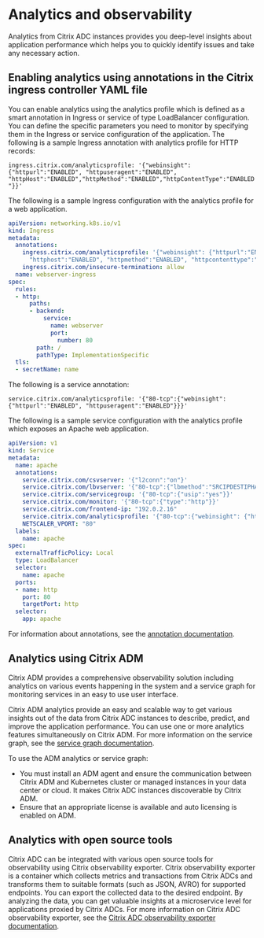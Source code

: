 # Analytics and observability

Analytics from Citrix ADC instances provides you deep-level insights about application performance which helps you to quickly identify issues and take any necessary action.

## Enabling analytics using annotations in the Citrix ingress controller YAML file

You can enable analytics using the analytics profile which is defined as a smart annotation in Ingress or service of type LoadBalancer configuration. You can define the specific parameters you need to monitor by specifying them in the Ingress or service configuration of the application.
The following is a sample Ingress annotation with analytics profile for HTTP records:

`ingress.citrix.com/analyticsprofile: '{"webinsight": {"httpurl":"ENABLED", "httpuseragent":"ENABLED", "httpHost":"ENABLED","httpMethod":"ENABLED","httpContentType":"ENABLED"}}'`

The following is a sample Ingress configuration with the analytics profile for a web application.

```yml
apiVersion: networking.k8s.io/v1
kind: Ingress
metadata:
  annotations:
    ingress.citrix.com/analyticsprofile: '{"webinsight": {"httpurl":"ENABLED", "httpuseragent":"ENABLED",
      "httphost":"ENABLED", "httpmethod":"ENABLED", "httpcontenttype":"ENABLED"}}'
    ingress.citrix.com/insecure-termination: allow
  name: webserver-ingress
spec:
  rules:
  - http:
      paths:
      - backend:
          service:
            name: webserver
            port:
              number: 80
        path: /
        pathType: ImplementationSpecific
  tls:
  - secretName: name
```

The following is a service annotation:

`service.citrix.com/analyticsprofile: '{"80-tcp":{"webinsight": {"httpurl":"ENABLED", "httpuseragent":"ENABLED"}}}'`

The following is a sample service configuration with the analytics profile which exposes an Apache web application.

```yml
apiVersion: v1
kind: Service
metadata:
  name: apache
  annotations:
    service.citrix.com/csvserver: '{"l2conn":"on"}'
    service.citrix.com/lbvserver: '{"80-tcp":{"lbmethod":"SRCIPDESTIPHASH"}}'
    service.citrix.com/servicegroup: '{"80-tcp":{"usip":"yes"}}'
    service.citrix.com/monitor: '{"80-tcp":{"type":"http"}}'
    service.citrix.com/frontend-ip: "192.0.2.16"
    service.citrix.com/analyticsprofile: '{"80-tcp":{"webinsight": {"httpurl":"ENABLED", "httpuseragent":"ENABLED"}}}'
    NETSCALER_VPORT: "80"
  labels:
    name: apache
spec:
  externalTrafficPolicy: Local
  type: LoadBalancer
  selector:
    name: apache
  ports:
  - name: http
    port: 80
    targetPort: http
  selector:
    app: apache
```
For information about annotations, see the [annotation documentation](https://developer-docs.citrix.com/projects/citrix-k8s-ingress-controller/en/latest/configure/annotations/#smart-annotations-for-services).

## Analytics using Citrix ADM

Citrix ADM provides a comprehensive observability solution including analytics on various events happening in the system and a service graph for monitoring services in an easy to use user interface.

Citrix ADM analytics provide an easy and scalable way to get various insights out of the data from Citrix ADC instances to describe, predict, and improve the application performance. You can use one or more analytics features simultaneously on Citrix ADM. For more information on the service graph, see the [service graph documentation](https://docs.citrix.com/en-us/citrix-application-delivery-management-service/application-analytics-and-management/service-graph.html).

To use the ADM analytics or service graph:

- You must install an ADM agent and ensure the communication between Citrix ADM and Kubernetes cluster or managed instances in your data center or cloud. It makes Citrix ADC instances discoverable by Citrix ADM.
- Ensure that an appropriate license is available and auto licensing is enabled on ADM. 

## Analytics with open source tools

Citrix ADC can be integrated with various open source tools for observability using Citrix observability exporter. Citrix observability exporter is a container which collects metrics and transactions from Citrix ADCs and transforms them to suitable formats (such as JSON, AVRO) for supported endpoints. You can export the collected data to the desired endpoint. By analyzing the data, you can get valuable insights at a microservice level for applications proxied by Citrix ADCs.
For more information on Citrix ADC observability exporter, see the [Citrix ADC observability exporter documentation](https://developer-docs.citrix.com/projects/citrix-observability-exporter/en/latest/).
